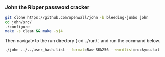 ### John the Ripper password cracker
``` bash
git clone https://github.com/openwall/john -b bleeding-jumbo john
cd john/src/
./configure
make -s clean && make -sj4
``` 

Then navigate to the run directory ( cd ../run/ ) and run the command below.

``` bash
./john ../../user_hash.list --format=Raw-SHA256 --wordlist=rockyou.txt --fork=4
```